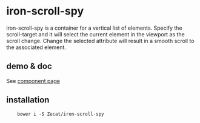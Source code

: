 # iron-scroll-spy

iron-scroll-spy is a container for a vertical list of elements.
Specify the scroll-target and it will select the current element in the viewport as the scroll change.
Change the selected attribute will result in a smooth scroll to the associated element.

## demo & doc

See [component page](http://zecat.github.io/iron-scroll-spy/components/iron-scroll-spy/#iron-auto-scroll-spy)

## installation

```
	bower i -S Zecat/iron-scroll-spy
```